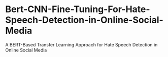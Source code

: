 # Bert-CNN-Fine-Tuning-For-Hate-Speech-Detection-in-Online-Social-Media
A BERT-Based Transfer Learning Approach for Hate Speech Detection in Online Social Media
